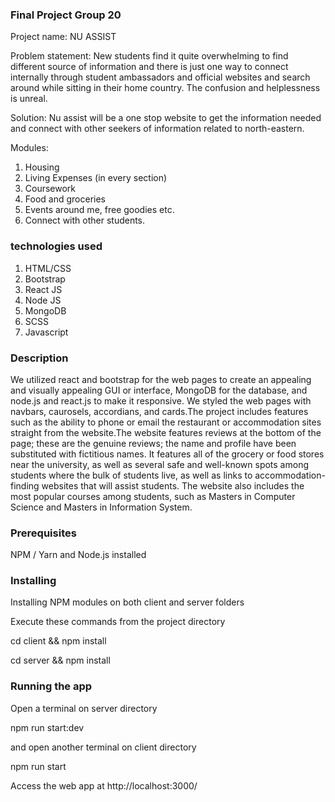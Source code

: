 ### Final Project Group 20
Project name: NU ASSIST 

Problem statement: New students find it quite overwhelming to find different source of information and there is just one way to connect internally through student ambassadors and official websites and search around while sitting in their home country. The confusion and helplessness is unreal.

Solution: Nu assist will be a one stop website to get the information needed and connect with other seekers of information related to north-eastern. 

Modules:
1. Housing
2. Living Expenses (in every section)
3. Coursework
4. Food and groceries 
5. Events around me, free goodies etc. 
6. Connect with other students. 


### technologies used
1. HTML/CSS
2. Bootstrap
3. React JS
4. Node JS
5. MongoDB
6. SCSS
7. Javascript

### Description
We utilized react and bootstrap for the web pages to create an appealing and visually appealing GUI or interface, MongoDB for the database, and node.js and react.js to make it responsive. We styled the web pages with navbars, caurosels, accordians, and cards.The project includes features such as the ability to phone or email the restaurant or accommodation sites straight from the website.The website features reviews at the bottom of the page; these are the genuine reviews; the name and profile have been substituted with fictitious names. It features all of the grocery or food stores near the university, as well as several safe and well-known spots among students where the bulk of students live, as well as links to accommodation-finding websites that will assist students. The website also includes the most popular courses among students, such as Masters in Computer Science and Masters in Information System.  

### Prerequisites

NPM / Yarn and Node.js installed

### Installing

Installing NPM modules on both client and server folders

Execute these commands from the project directory


cd client && npm install



cd server && npm install


### Running the app

Open a terminal on server directory


npm run start:dev


and open another terminal on client directory

npm run start


Access the web app at http://localhost:3000/

